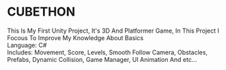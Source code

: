 # CUBETHON
This Is My First Unity Project, It's 3D And Platformer Game, In This Project I Focous To Improve My Knowledge About Basics<br>
Language: C#<br>
Includes: Movement, Score, Levels, Smooth Follow Camera, Obstacles, Prefabs, Dynamic Collision, Game Manager, UI Animation And etc...
